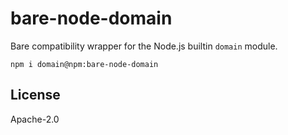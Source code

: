 # bare-node-domain

Bare compatibility wrapper for the Node.js builtin `domain` module.

```
npm i domain@npm:bare-node-domain
```

## License

Apache-2.0

